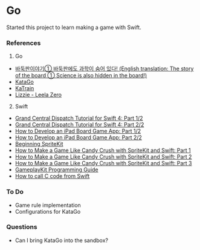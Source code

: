 # Go

Started this project to learn making a game with Swift.

### References

1. Go
  * [바둑판이야기① 바둑판에도 과학이 숨어 있다! (English translation: The story of the board ① Science is also hidden in the board!)](http://m.cyberoro.com/news/news_view.oro?num=522021&sort=B)
  * [KataGo](https://github.com/lightvector/KataGo)
  * [KaTrain](https://github.com/sanderland/katrain)
  * [Lizzie - Leela Zero](https://github.com/featurecat/lizzie)

2. Swift
  * [Grand Central Dispatch Tutorial for Swift 4: Part 1/2](https://www.raywenderlich.com/5370-grand-central-dispatch-tutorial-for-swift-4-part-1-2)
  * [Grand Central Dispatch Tutorial for Swift 4: Part 2/2](https://www.raywenderlich.com/5371-grand-central-dispatch-tutorial-for-swift-4-part-2-2)
  * [How to Develop an iPad Board Game App: Part 1/2](https://www.raywenderlich.com/2774-how-to-develop-an-ipad-board-game-app-part-1-2)
  * [How to Develop an iPad Board Game App: Part 2/2](https://www.raywenderlich.com/2771-how-to-develop-an-ipad-board-game-app-part-2-2)
  * [Beginning SpriteKit](https://www.raywenderlich.com/3876-beginning-spritekit)
  * [How to Make a Game Like Candy Crush with SpriteKit and Swift: Part 1](https://www.raywenderlich.com/55-how-to-make-a-game-like-candy-crush-with-spritekit-and-swift-part-1)
  * [How to Make a Game Like Candy Crush with SpriteKit and Swift: Part 2](https://www.raywenderlich.com/54-how-to-make-a-game-like-candy-crush-with-spritekit-and-swift-part-2)
  * [How to Make a Game Like Candy Crush with SpriteKit and Swift: Part 3](https://www.raywenderlich.com/58-how-to-make-a-game-like-candy-crush-with-spritekit-and-swift-part-3)
  * [GameplayKit Programming Guide](https://developer.apple.com/library/archive/documentation/General/Conceptual/GameplayKit_Guide/index.html#//apple_ref/doc/uid/TP40015172)
  * [How to call C code from Swift](https://theswiftdev.com/how-to-call-c-code-from-swift/)
  
### To Do

* Game rule implementation
* Configurations for KataGo

### Questions

* Can I bring KataGo into the sandbox?
